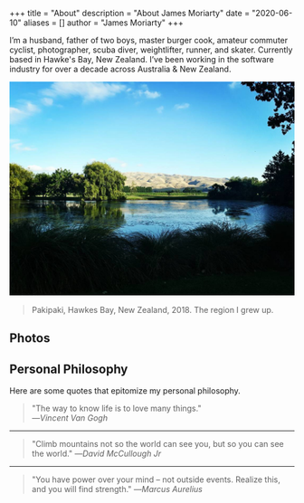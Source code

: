 +++
title = "About"
description = "About James Moriarty"
date = "2020-06-10"
aliases = []
author = "James Moriarty"
+++

I’m a husband, father of two boys, master burger cook, amateur commuter cyclist, photographer, scuba diver, weightlifter, runner, and skater. Currently based in Hawke's Bay, New Zealand. I’ve been working in the software industry for over a decade across Australia & New Zealand.

![I'm originally from Hawkes Bay, New Zealand.](/images/about/about-new-zealand.jpg)
> Pakipaki, Hawkes Bay, New Zealand, 2018. The region I grew up.

## Photos

<figure data-behold-id="JxCbdZUhFTdNBJ9x9P4B"></figure>
<script src="https://w.behold.so/widget.js" type="module"></script>

## Personal Philosophy

Here are some quotes that epitomize my personal philosophy.

> "The way to know life is to love many things."\
_―Vincent Van Gogh_

<hr />

> "Climb mountains not so the world can see you, but so you can see the world."
_―David McCullough Jr_

<hr />

> "You have power over your mind – not outside events. Realize this, and you will find strength."
_―Marcus Aurelius_

